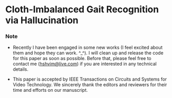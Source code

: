 # Cloth-Imbalanced Gait Recognition via Hallucination


### Note 
- Recently I have been engaged in some new works (I feel excited about them and hope they can work. ^_^). I will clean up and release the code for this paper as soon as possible. Before that, please feel free to contact me (hshvim@live.com) if you are interested in any technical details.

- This paper is accepted by IEEE Transactions on Circuits and Systems for Video Technology. We sincerely thank the editors and reviewers for their time and efforts on our manuscript.